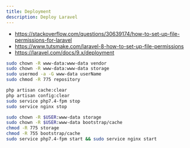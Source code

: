 ```yaml
---
title: Deployment
description: Deploy Laravel
---
```


- <https://stackoverflow.com/questions/30639174/how-to-set-up-file-permissions-for-laravel>
- <https://www.tutsmake.com/laravel-8-how-to-set-up-file-permissions>
- <https://laravel.com/docs/9.x/deployment>

```bash
sudo chown -R www-data:www-data vendor
sudo chown -R www-data:www-data storage
sudo usermod -a -G www-data userName
sudo chmod -R 775 repository
```

```bash
php artisan cache:clear
php artisan config:clear
sudo service php7.4-fpm stop
sudo service nginx stop

sudo chown -R $USER:www-data storage
sudo chown -R $USER:www-data bootstrap/cache
chmod -R 775 storage
chmod -R 755 bootstrap/cache
sudo service php7.4-fpm start && sudo service nginx start
```
